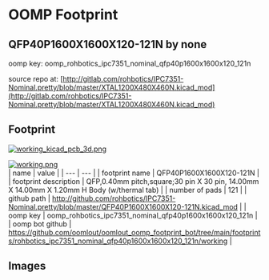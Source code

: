 # OOMP Footprint  
## QFP40P1600X1600X120-121N  by none  
  
oomp key: oomp_rohbotics_ipc7351_nominal_qfp40p1600x1600x120_121n  
  
source repo at: [http://gitlab.com/rohbotics/IPC7351-Nominal.pretty/blob/master/XTAL1200X480X460N.kicad_mod](http://gitlab.com/rohbotics/IPC7351-Nominal.pretty/blob/master/XTAL1200X480X460N.kicad_mod)  
## Footprint  
  
[![working_kicad_pcb_3d.png](working_kicad_pcb_3d_600.png)](working_kicad_pcb_3d.png)  
  
[![working.png](working_600.png)](working.png)  
| name | value | 
| --- | --- | 
| footprint name | QFP40P1600X1600X120-121N | 
| footprint description | QFP,0.40mm pitch,square;30 pin X 30 pin, 14.00mm X 14.00mm X 1.20mm H Body (w/thermal tab) | 
| number of pads | 121 | 
| github path | http://github.com/rohbotics/IPC7351-Nominal.pretty/blob/master/QFP40P1600X1600X120-121N.kicad_mod | 
| oomp key | oomp_rohbotics_ipc7351_nominal_qfp40p1600x1600x120_121n | 
| oomp bot github | https://github.com/oomlout/oomlout_oomp_footprint_bot/tree/main/footprints/rohbotics_ipc7351_nominal_qfp40p1600x1600x120_121n/working | 
## Images  

